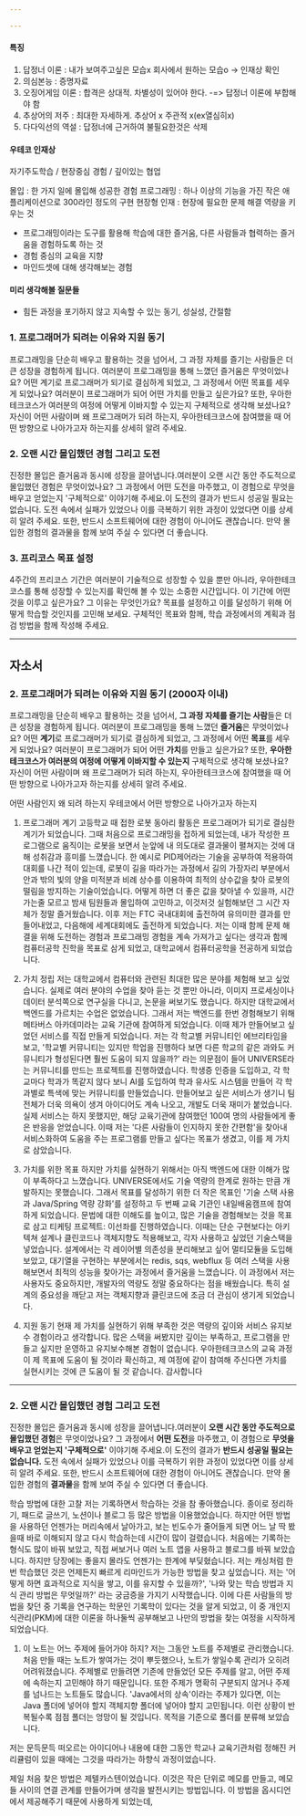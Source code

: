 ```yaml
---

---
```

#### 특징
1. 답정너 이론 : 내가 보여주고싶은 모습x 회사에서 원하는 모습o -> 인재상 확인
2. 의심본능 : 증명자료
3. 오징어게임 이론 : 합격은 상대적. 차별성이 있어야 한다. -=> 답정너 이론에 부합해야 함
4. 추상어의 저주 : 최대한 자세하게. 추상어 x 주관적 x(ex열심히x)
5. 다다익선의 역설 : 답정너에 근거하여 불필요한것은 삭제

#### 우테코 인재상
자기주도학습 / 현장중심 경험 / 깊이있는 협업

몰입 : 한 가지 일에 몰입해 성공한 경험
프로그래밍 : 하나 이상의 기능을 가진 작은 애플리케이션으로 300라인 정도의 구현
현장형 인재 : 현장에 필요한 문제 해결 역량을 키우는 것
+ 프로그래밍이라는 도구를 활용해 학습에 대한 즐거움, 다른 사람들과 협력하는 즐거움을 경험하도록 하는 것
+ 경험 중심의 교육을 지향
+ 마인드셋에 대해 생각해보는 경험

#### 미리 생각해볼 질문들
+ 힘든 과정을 포기하지 않고 지속할 수 있는 동기, 성실성, 간절함

### 1. 프로그래머가 되려는 이유와 지원 동기
프로그래밍을 단순히 배우고 활용하는 것을 넘어서, 그 과정 자체를 즐기는 사람들은 더 큰 성장을 경험하게 됩니다.
여러분이 프로그래밍을 통해 느꼈던 즐거움은 무엇이었나요? 어떤 계기로 프로그래머가 되기로 결심하게 되었고, 그 과정에서 어떤 목표를 세우게 되었나요? 여러분이 프로그래머가 되어 어떤 가치를 만들고 싶은가요? 또한, 우아한테크코스가 여러분의 여정에 어떻게 이바지할 수 있는지 구체적으로 생각해 보셨나요?
자신이 어떤 사람이며 왜 프로그래머가 되려 하는지, 우아한테크코스에 참여했을 때 어떤 방향으로 나아가고자 하는지를 상세히 알려 주세요.

### 2. 오랜 시간 몰입했던 경험 그리고 도전
진정한 몰입은 즐거움과 동시에 성장을 끌어냅니다.여러분이 오랜 시간 동안 주도적으로 몰입했던 경험은 무엇이었나요? 그 과정에서 어떤 도전을 마주했고, 이 경험으로 무엇을 배우고 얻었는지 '구체적으로' 이야기해 주세요.이 도전의 결과가 반드시 성공일 필요는 없습니다. 도전 속에서 실패가 있었으나 이를 극복하기 위한 과정이 있었다면 이를 상세히 알려 주세요. 또한, 반드시 소프트웨어에 대한 경험이 아니어도 괜찮습니다. 만약 몰입한 경험의 결과물을 함께 보여 주실 수 있다면 더 좋습니다.

### 3. 프리코스 목표 설정
4주간의 프리코스 기간은 여러분이 기술적으로 성장할 수 있을 뿐만 아니라, 우아한테크코스를 통해 성장할 수 있는지를 확인해 볼 수 있는 소중한 시간입니다.
이 기간에 어떤 것을 이루고 싶은가요? 그 이유는 무엇인가요? 목표를 설정하고 이를 달성하기 위해 어떻게 학습할 것인지를 고민해 보세요. 구체적인 목표와 함께, 학습 과정에서의 계획과 점검 방법을 함께 작성해 주세요.

---

## 자소서
### 2. 프로그래머가 되려는 이유와 지원 동기 (2000자 이내)
프로그래밍을 단순히 배우고 활용하는 것을 넘어서, **그 과정 자체를 즐기는 사람**들은 더 큰 성장을 경험하게 됩니다. 여러분이 프로그래밍을 통해 느꼈던 **즐거움**은 무엇이었나요? 어떤 **계기**로 프로그래머가 되기로 결심하게 되었고, 그 과정에서 어떤 **목표**를 세우게 되었나요? 여러분이 프로그래머가 되어 어떤 **가치**를 만들고 싶은가요? 또한, **우아한테크코스가 여러분의 여정에 어떻게 이바지할 수 있는지** 구체적으로 생각해 보셨나요? 자신이 어떤 사람이며 왜 프로그래머가 되려 하는지, 우아한테크코스에 참여했을 때 어떤 방향으로 나아가고자 하는지를 상세히 알려 주세요.

어떤 사람인지 왜 되려 하는지
우테코에서 어떤 방향으로 나아가고자 하는지

1. 프로그래머 계기
고등학교 때 접한 로봇 동아리 활동은 프로그래머가 되기로 결심한 계기가 되었습니다. 그때 처음으로 프로그래밍을 접하게 되었는데, 내가 작성한 프로그램으로 움직이는 로봇을 보면서 눈앞에 내 의도대로 결과물이 펼쳐지는 것에 대해 성취감과 흥미를 느꼈습니다. 한 예시로 PID제어라는 기술을 공부하여 적용하여 대회를 나간 적이 있는데, 로봇이 길을 따라가는 과정에서 길의 가장자리 부분에서 안과 밖의 빛의 양을 미적분과 비례 상수를 이용하여 최적의 상수값을 찾아 로봇의 떨림을 방지하는 기술이었습니다. 어떻게 하면 더 좋은 값을 찾아낼 수 있을까, 시간 가는줄 모르고 밤새 팀원들과 몰입하여 고민하고, 이것저것 실험해보던 그 시간 자체가 정말 즐거웠습니다. 이후 저는 FTC 국내대회에 출전하여 유의미한 결과를 만들어내었고, 다음해에 세계대회에도 출전하게 되었습니다. 저는 이때 함께 문제 해결을 위해 도전하는 경험과 프로그래밍 경험을 계속 가져가고 싶다는 생각과 함께 컴퓨터공학 진학을 목표로 삼게 되었고, 대학교에서 컴퓨터공학을 전공하게 되었습니다.

2. 가치 정립
저는 대학교에서 컴퓨터와 관련된 최대한 많은 분야를 체험해 보고 싶었습니다. 실제로 여러 분야의 수업을 찾아 듣는 것 뿐만 아니라, 이미지 프로세싱이나 데이터 분석쪽으로 연구실을 다니고, 논문을 써보기도 했습니다. 하지만 대학교에서 백엔드를 가르치는 수업은 없었습니다. 그래서 저는 백엔드를 한번 경험해보기 위해 메타버스 아카데미라는 교육 기관에 참여하게 되었습니다. 이때 제가 만들어보고 싶었던 서비스를 직접 만들게 되었습니다. 저는 각 학교별 커뮤니티인 에브리타임을 보고, '학교별 커뮤니티는 있지만 학업을 진행하다 보면 다른 학교의 같은 과와도 커뮤니티가 형성된다면 훨씬 도움이 되지 않을까?' 라는 의문점이 들어 UNIVERSE라는 커뮤니티를 만드는 프로젝트를 진행하였습니다. 학생증 인증을 도입하고, 각 학교마다 학과가 똑같지 않다 보니 AI를 도입하여 학과 유사도 시스템을 만들어 각 학과별로 특색에 맞는 커뮤니티를 만들었습니다. 만들어보고 싶은 서비스가 생기니 팀 전체가 더욱 의욕이 생겨 아이디어도 계속 나오고, 개발도 더욱 재미가 붙었습니다. 실제 서비스는 하지 못했지만, 해당 교육기관에 참여했던 100여 명의 사람들에게 좋은 반응을 얻었습니다. 이때 저는 '다른 사람들이 인지하지 못한 간편함'을 찾아내 서비스화하여 도움을 주는 프로그램를 만들고 싶다는 목표가 생겼고, 이를 제 가치로 삼았습니다.

3. 가치를 위한 목표
하지만 가치를 실현하기 위해서는 아직 백엔드에 대한 이해가 많이 부족하다고 느꼈습니다. UNIVERSE에서도 기술 역량의 한계로 원하는 만큼 개발하지는 못했습니다. 그래서 목표를 달성하기 위한 더 작은 목표인 '기술 스택 사용과 Java/Spring 역량 강화'를 설정하고 두 번째 교육 기관인 내일배움캠프에 참여하게 되었습니다. 문법에 대한 이해도를 높이고, 많은 기술을 경험해보는 것을 목표로 삼고 티케팅 프로젝트: 이선좌를 진행하였습니다. 이때는 단순 구현보다는 아키텍쳐 설계나 클린코드나 객체지향도 적용해보고, 각자 사용하고 싶었던 기술스택을 넣었습니다. 설계에서는 각 레이어별 의존성을 분리해보고 싶어 멀티모듈을 도입해보았고, 대기열을 구현하는 부분에서는 redis, sqs, webflux 등 여러 스택을 사용해보면서 최적의 성능을 찾아가는 과정에서 즐거움을 느꼈습니다. 이 과정에서 저는 사용자도 중요하지만, 개발자의 역량도 정말 중요하다는 점을 배웠습니다. 특히 설계의 중요성을 깨닫고 저는 객체지향과 클린코드에 조금 더 관심이 생기게 되었습니다.

4. 지원 동기
현재 제 가치를 실현하기 위해 부족한 것은 역량의 깊이와 서비스 유지보수 경험이라고 생각합니다. 많은 스택을 써봤지만 깊이는 부족하고, 프로그램을 만들고 싶지만 운영하고 유지보수해본 경험이 없습니다. 우아한테크코스의 교육 과정이 제 목표에 도움이 될 것이라 확신하고, 제 여정에 같이 참여해 주신다면 가치를 실현시키는 것에 큰 도움이 될 것 같습니다. 감사합니다


---

### 2. 오랜 시간 몰입했던 경험 그리고 도전
진정한 몰입은 즐거움과 동시에 성장을 끌어냅니다.여러분이 **오랜 시간 동안 주도적으로 몰입했던 경험**은 무엇이었나요? 그 과정에서 **어떤 도전**을 마주했고, 이 경험으로 **무엇을 배우고 얻었는지 '구체적으로'** 이야기해 주세요.이 도전의 결과가 **반드시 성공일 필요는 없습니다.** 도전 속에서 실패가 있었으나 이를 극복하기 위한 과정이 있었다면 이를 상세히 알려 주세요. 또한, 반드시 소프트웨어에 대한 경험이 아니어도 괜찮습니다. 만약 몰입한 경험의 **결과물**을 함께 보여 주실 수 있다면 더 좋습니다.

학습 방법에 대한 고찰
저는 기록하면서 학습하는 것을 참 좋아했습니다. 종이로 정리하기, 패드로 글쓰기, 노션이나 블로그 등 많은 방법을 이용했었습니다. 하지만 어떤 방법을 사용하던 언젠가는 머리속에서 날아가고, 보는 빈도수가 줄어들게 되면 어느 날 딱 봤을때 바로 이해되지 않고 다시 학습하는데 시간이 많이 걸렸습니다. 처음에는 기록하는 형식도 많이 바꿔 보았고, 직접 써보거나 여러 노트 앱을 사용하고 블로그를 바꿔 보았습니다. 하지만 당장에는 좋을지 몰라도 언젠가는 한계에 부딪혔습니다. 저는 캐싱처럼 한번 학습했던 것은 언제든지 빠르게 리마인드가 가능한 방법을 찾고 싶었습니다. 저는 '어떻게 하면 효과적으로 지식을 쌓고, 이를 유지할 수 있을까?', '나와 맞는 학습 방법과 지식 관리 방법은 무엇일까?' 라는 궁금증을 가지기 시작했습니다. 이에 다른 사람들의 방법을 찾던 중 기록을 연구하는 학문인 기록학이 있다는 것을 알게 되었고, 이 중 개인지식관리(PKM)에 대한 이론을 하나둘씩 공부해보고 나만의 방법을 찾는 여정을 시작하게 되었습니다.

1. 이 노트는 어느 주제에 들어가야 하지?
저는 그동안 노트를 주제별로 관리했습니다. 처음 만들 때는 노트가 쌓여가는 것이 뿌듯했으나, 노트가 쌓일수록 관리가 오히려 어려워졌습니다. 주제별로 만들려면 기존에 만들었던 모든 주제를 알고, 어떤 주제에 속하는지 고민해야 하기 때문입니다. 또한 주제가 명확히 구분되지 않거나 주제를 넘나드는 노트들도 많습니다. 'Java에서의 상속'이라는 주제가 있다면, 이는 Java 폴더에 넣어야 할지 객체지향 폴더에 넣어야 할지 고민됩니다. 이런 상황이 반복될수록 점점 폴더는 엉망이 될 것입니다.
목적을 기준으로 폴더를 분류해 보았습니다. 

저는 문득문득 떠오르는 아이디어나 내용에 대한 
그동안 학교나 교육기관처럼 정해진 커리큘럼이 있을 때에는 그것을 따라가는 하향식 과정이었습니다. 

제일 처음 찾은 방법은 제텔카스텐이었습니다. 이것은 작은 단위로 메모를 만들고, 메모들 사이의 연결 관계를 만들어가며 생각을 발전시키는 방법입니다. 이 방법을 옵시디언에서 제공해주기 때문에 사용하게 되었는데, 




